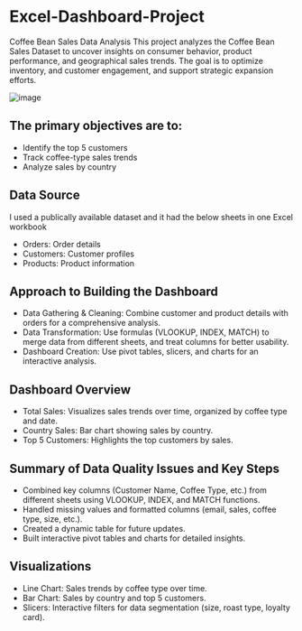 # Excel-Dashboard-Project

Coffee Bean Sales Data Analysis
This project analyzes the Coffee Bean Sales Dataset to uncover insights on consumer behavior, product performance, and geographical sales trends. The goal is to optimize inventory, and customer engagement, and support strategic expansion efforts.

![image](https://github.com/user-attachments/assets/dd295fbe-060e-46b1-92a8-855bed2cdf04)



## The primary objectives are to:
- Identify the top 5 customers
- Track coffee-type sales trends
- Analyze sales by country

## Data Source
I used a publically available dataset and it had the below sheets in one Excel workbook
- Orders: Order details
- Customers: Customer profiles
- Products: Product information

## Approach to Building the Dashboard
- Data Gathering & Cleaning: Combine customer and product details with orders for a comprehensive analysis.
- Data Transformation: Use formulas (VLOOKUP, INDEX, MATCH) to merge data from different sheets, and treat columns for better usability.
- Dashboard Creation: Use pivot tables, slicers, and charts for an interactive analysis.
## Dashboard Overview
- Total Sales: Visualizes sales trends over time, organized by coffee type and date.
- Country Sales: Bar chart showing sales by country.
- Top 5 Customers: Highlights the top customers by sales.
## Summary of Data Quality Issues and Key Steps
- Combined key columns (Customer Name, Coffee Type, etc.) from different sheets using VLOOKUP, INDEX, and MATCH functions.
- Handled missing values and formatted columns (email, sales, coffee type, size, etc.).
- Created a dynamic table for future updates.
- Built interactive pivot tables and charts for detailed insights.
## Visualizations
- Line Chart: Sales trends by coffee type over time.
- Bar Chart: Sales by country and top 5 customers.
- Slicers: Interactive filters for data segmentation (size, roast type, loyalty card).

